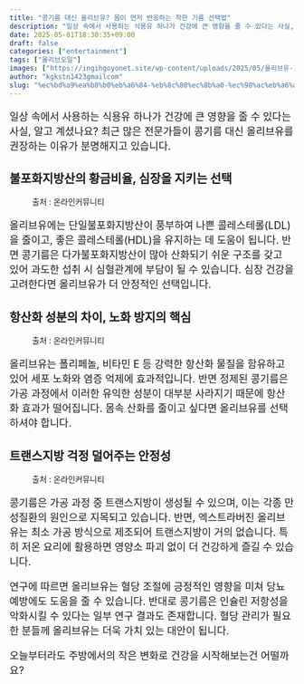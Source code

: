 ```yaml
---
title: "콩기름 대신 올리브유? 몸이 먼저 반응하는 착한 기름 선택법"
description: "일상 속에서 사용하는 식용유 하나가 건강에 큰 영향을 줄 수 있다는 사실, 알고 계셨나요? 최근 많은 전문가들이 콩기름 대신 올리브유를 권장하는 이유가 분명해지고 있습니다."
date: 2025-05-01T18:30:35+09:00
draft: false
categories: ["entertainment"]
tags: ["올리브오일"]
images: ["https://ingihgoyonet.site/wp-content/uploads/2025/05/올리브유-1024x683.jpg", "https://ingihgoyonet.site/wp-content/uploads/2025/05/올리브-1024x683.jpg", "https://ingihgoyonet.site/wp-content/uploads/2025/05/올리브기름-819x1024.jpg"]
author: "kgkstn1423gmailcom"
slug: "%ec%bd%a9%ea%b8%b0%eb%a6%84-%eb%8c%80%ec%8b%a0-%ec%98%ac%eb%a6%ac%eb%b8%8c%ec%9c%a0-%eb%aa%b8%ec%9d%b4-%eb%a8%bc%ec%a0%80-%eb%b0%98%ec%9d%91%ed%95%98%eb%8a%94-%ec%b0%a9%ed%95%9c-%ea%b8%b0%eb%a6%84"
---
```


<p style="font-size:18px">일상 속에서 사용하는 식용유 하나가 건강에 큰 영향을 줄 수 있다는 사실, 알고 계셨나요? 최근 많은 전문가들이 콩기름 대신 올리브유를 권장하는 이유가 분명해지고 있습니다.</p> <h2 >불포화지방산의 황금비율, 심장을 지키는 선택</h2> <figure ><img src="https://ingihgoyonet.site/wp-content/uploads/2025/05/올리브유-1024x683.jpg" alt="" style="aspect-ratio:16/9;object-fit:cover"/><figcaption >출처 : 온라인커뮤니티</figcaption></figure> <p style="font-size:18px">올리브유에는 단일불포화지방산이 풍부하여 나쁜 콜레스테롤(LDL)을 줄이고, 좋은 콜레스테롤(HDL)을 유지하는 데 도움이 됩니다. 반면 콩기름은 다가불포화지방산이 많아 산화되기 쉬운 구조를 갖고 있어 과도한 섭취 시 심혈관계에 부담이 될 수 있습니다. 심장 건강을 고려한다면 올리브유가 더 안정적인 선택입니다.</p> <h2 >항산화 성분의 차이, 노화 방지의 핵심</h2> <figure ><img src="https://ingihgoyonet.site/wp-content/uploads/2025/05/올리브-1024x683.jpg" alt="" style="aspect-ratio:16/9;object-fit:cover"/><figcaption >출처 : 온라인커뮤니티</figcaption></figure> <p style="font-size:18px">올리브유는 폴리페놀, 비타민 E 등 강력한 항산화 물질을 함유하고 있어 세포 노화와 염증 억제에 효과적입니다. 반면 정제된 콩기름은 가공 과정에서 이러한 유익한 성분이 대부분 사라지기 때문에 항산화 효과가 떨어집니다. 몸속 산화를 줄이고 싶다면 올리브유를 선택하셔야 합니다.</p> <h2 >트랜스지방 걱정 덜어주는 안정성</h2> <figure ><img src="https://ingihgoyonet.site/wp-content/uploads/2025/05/올리브기름-819x1024.jpg" alt="" style="aspect-ratio:16/9;object-fit:cover"/><figcaption >출처 : 온라인커뮤니티</figcaption></figure> <p style="font-size:18px">콩기름은 가공 과정 중 트랜스지방이 생성될 수 있으며, 이는 각종 만성질환의 원인으로 지목되고 있습니다. 반면, 엑스트라버진 올리브유는 최소 가공 방식으로 제조되어 트랜스지방이 거의 없습니다. 특히 저온 요리에 활용하면 영양소 파괴 없이 더 건강하게 즐길 수 있습니다.</p> <p style="font-size:18px">연구에 따르면 올리브유는 혈당 조절에 긍정적인 영향을 미쳐 당뇨 예방에도 도움을 줄 수 있습니다. 반대로 콩기름은 인슐린 저항성을 악화시킬 수 있다는 일부 연구 결과도 존재합니다. 혈당 관리가 필요한 분들께 올리브유는 더욱 가치 있는 대안이 됩니다.</p> <p style="font-size:18px">오늘부터라도 주방에서의 작은 변화로 건강을 시작해보는건 어떨까요?</p>